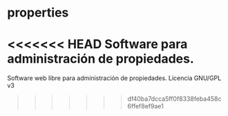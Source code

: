 properties
==========

<<<<<<< HEAD
Software para administración de propiedades.
=======
Software web libre para administración de propiedades. Licencia GNU/GPL v3
>>>>>>> df40ba7dcca5ff0f8338feba458c6ffef8ef9ae1
